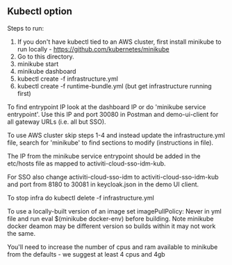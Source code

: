 ## Kubectl option

Steps to run:

1. If you don't have kubectl tied to an AWS cluster, first install minikube to run locally - https://github.com/kubernetes/minikube
2. Go to this directory.
3. minikube start
4. minikube dashboard
5. kubectl create -f infrastructure.yml
6. kubectl create -f runtime-bundle.yml (but get infrastructure running first)

To find entrypoint IP look at the dashboard IP or do 'minikube service entrypoint'. Use this IP and port 30080 in Postman and demo-ui-client for all gateway URLs (i.e. all but SSO).

To use AWS cluster skip steps 1-4 and instead update the infrastructure.yml file, search for 'minikube' to find sections to modify (instructions in file).

The IP from the minikube service entrypoint should be added in the etc/hosts file as mapped to activiti-cloud-sso-idm-kub.

For SSO also change activiti-cloud-sso-idm to activiti-cloud-sso-idm-kub and port from 8180 to 30081 in keycloak.json in the demo UI client.

To stop infra do kubectl delete -f infrastructure.yml

To use a locally-built version of an image set imagePullPolicy: Never in yml file and run eval $(minikube docker-env) before building. Note minikube docker deamon may be different version so builds within it may not work the same.

You'll need to increase the number of cpus and ram available to minikube from the defaults - we suggest at least 4 cpus and 4gb